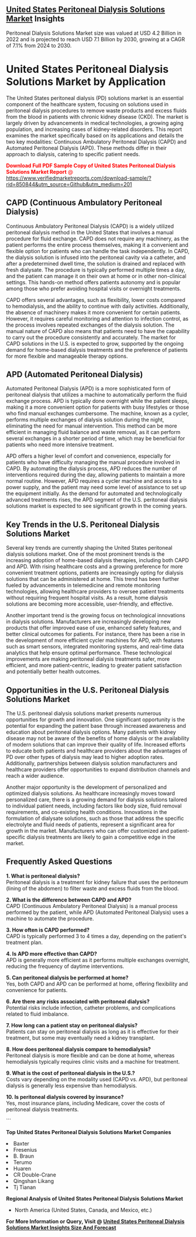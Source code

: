 <h2><a href="https://www.verifiedmarketreports.com/download-sample/?rid=850844&amp;utm_source=Github&amp;utm_medium=201" target="_blank">United States Peritoneal Dialysis Solutions Market</a> Insights</h2><p>Peritoneal Dialysis Solutions Market size was valued at USD 4.2 Billion in 2022 and is projected to reach USD 7.1 Billion by 2030, growing at a CAGR of 7.1% from 2024 to 2030.</p><p><h1>United States Peritoneal Dialysis Solutions Market by Application</h1><p>The United States peritoneal dialysis (PD) solutions market is an essential component of the healthcare system, focusing on solutions used in peritoneal dialysis procedures to remove waste products and excess fluids from the blood in patients with chronic kidney disease (CKD). The market is largely driven by advancements in medical technologies, a growing aging population, and increasing cases of kidney-related disorders. This report examines the market specifically based on its applications and details the two key modalities: Continuous Ambulatory Peritoneal Dialysis (CAPD) and Automated Peritoneal Dialysis (APD). These methods differ in their approach to dialysis, catering to specific patient needs. <p><span class=""><span style="color: #ff0000;"><strong>Download Full PDF Sample Copy of United States Peritoneal Dialysis Solutions Market Report</strong> @ </span><a href="https://www.verifiedmarketreports.com/download-sample/?rid=850844&amp;utm_source=Github&amp;utm_medium=201" target="_blank">https://www.verifiedmarketreports.com/download-sample/?rid=850844&amp;utm_source=Github&amp;utm_medium=201</a></span></p></p><h2>CAPD (Continuous Ambulatory Peritoneal Dialysis)</h2><p>Continuous Ambulatory Peritoneal Dialysis (CAPD) is a widely utilized peritoneal dialysis method in the United States that involves a manual procedure for fluid exchange. CAPD does not require any machinery, as the patient performs the entire process themselves, making it a convenient and flexible option for patients who can handle the task independently. In CAPD, the dialysis solution is infused into the peritoneal cavity via a catheter, and after a predetermined dwell time, the solution is drained and replaced with fresh dialysate. The procedure is typically performed multiple times a day, and the patient can manage it on their own at home or in other non-clinical settings. This hands-on method offers patients autonomy and is popular among those who prefer avoiding hospital visits or overnight treatments.<p>CAPD offers several advantages, such as flexibility, lower costs compared to hemodialysis, and the ability to continue with daily activities. Additionally, the absence of machinery makes it more convenient for certain patients. However, it requires careful monitoring and attention to infection control, as the process involves repeated exchanges of the dialysis solution. The manual nature of CAPD also means that patients need to have the capability to carry out the procedure consistently and accurately. The market for CAPD solutions in the U.S. is expected to grow, supported by the ongoing demand for home-based dialysis treatments and the preference of patients for more flexible and manageable therapy options.</p><h2>APD (Automated Peritoneal Dialysis)</h2><p>Automated Peritoneal Dialysis (APD) is a more sophisticated form of peritoneal dialysis that utilizes a machine to automatically perform the fluid exchange process. APD is typically done overnight while the patient sleeps, making it a more convenient option for patients with busy lifestyles or those who find manual exchanges cumbersome. The machine, known as a cycler, performs multiple exchanges of dialysis solution during the night, eliminating the need for manual intervention. This method can be more efficient in managing fluid balance and waste removal, as it can perform several exchanges in a shorter period of time, which may be beneficial for patients who need more intensive treatment.<p>APD offers a higher level of comfort and convenience, especially for patients who have difficulty managing the manual procedure involved in CAPD. By automating the dialysis process, APD reduces the number of interventions required during the day, allowing patients to maintain a more normal routine. However, APD requires a cycler machine and access to a power supply, and the patient may need some level of assistance to set up the equipment initially. As the demand for automated and technologically advanced treatments rises, the APD segment of the U.S. peritoneal dialysis solutions market is expected to see significant growth in the coming years.</p><h2>Key Trends in the U.S. Peritoneal Dialysis Solutions Market</h2><p>Several key trends are currently shaping the United States peritoneal dialysis solutions market. One of the most prominent trends is the increasing adoption of home-based dialysis therapies, including both CAPD and APD. With rising healthcare costs and a growing preference for more convenient treatment options, patients are increasingly opting for dialysis solutions that can be administered at home. This trend has been further fueled by advancements in telemedicine and remote monitoring technologies, allowing healthcare providers to oversee patient treatments without requiring frequent hospital visits. As a result, home dialysis solutions are becoming more accessible, user-friendly, and effective.</p><p>Another important trend is the growing focus on technological innovations in dialysis solutions. Manufacturers are increasingly developing new products that offer improved ease of use, enhanced safety features, and better clinical outcomes for patients. For instance, there has been a rise in the development of more efficient cycler machines for APD, with features such as smart sensors, integrated monitoring systems, and real-time data analytics that help ensure optimal performance. These technological improvements are making peritoneal dialysis treatments safer, more efficient, and more patient-centric, leading to greater patient satisfaction and potentially better health outcomes.</p><h2>Opportunities in the U.S. Peritoneal Dialysis Solutions Market</h2><p>The U.S. peritoneal dialysis solutions market presents numerous opportunities for growth and innovation. One significant opportunity is the potential for expanding the patient base through increased awareness and education about peritoneal dialysis options. Many patients with kidney disease may not be aware of the benefits of home dialysis or the availability of modern solutions that can improve their quality of life. Increased efforts to educate both patients and healthcare providers about the advantages of PD over other types of dialysis may lead to higher adoption rates. Additionally, partnerships between dialysis solution manufacturers and healthcare providers offer opportunities to expand distribution channels and reach a wider audience.</p><p>Another major opportunity is the development of personalized and optimized dialysis solutions. As healthcare increasingly moves toward personalized care, there is a growing demand for dialysis solutions tailored to individual patient needs, including factors like body size, fluid removal requirements, and co-existing health conditions. Innovations in the formulation of dialysate solutions, such as those that address the specific electrolyte and fluid needs of patients, represent a significant area for growth in the market. Manufacturers who can offer customized and patient-specific dialysis treatments are likely to gain a competitive edge in the market.</p><h2>Frequently Asked Questions</h2><p><strong>1. What is peritoneal dialysis?</strong><br>Peritoneal dialysis is a treatment for kidney failure that uses the peritoneum (lining of the abdomen) to filter waste and excess fluids from the blood.</p><p><strong>2. What is the difference between CAPD and APD?</strong><br>CAPD (Continuous Ambulatory Peritoneal Dialysis) is a manual process performed by the patient, while APD (Automated Peritoneal Dialysis) uses a machine to automate the procedure.</p><p><strong>3. How often is CAPD performed?</strong><br>CAPD is typically performed 3 to 4 times a day, depending on the patient's treatment plan.</p><p><strong>4. Is APD more effective than CAPD?</strong><br>APD is generally more efficient as it performs multiple exchanges overnight, reducing the frequency of daytime interventions.</p><p><strong>5. Can peritoneal dialysis be performed at home?</strong><br>Yes, both CAPD and APD can be performed at home, offering flexibility and convenience for patients.</p><p><strong>6. Are there any risks associated with peritoneal dialysis?</strong><br>Potential risks include infection, catheter problems, and complications related to fluid imbalance.</p><p><strong>7. How long can a patient stay on peritoneal dialysis?</strong><br>Patients can stay on peritoneal dialysis as long as it is effective for their treatment, but some may eventually need a kidney transplant.</p><p><strong>8. How does peritoneal dialysis compare to hemodialysis?</strong><br>Peritoneal dialysis is more flexible and can be done at home, whereas hemodialysis typically requires clinic visits and a machine for treatment.</p><p><strong>9. What is the cost of peritoneal dialysis in the U.S.?</strong><br>Costs vary depending on the modality used (CAPD vs. APD), but peritoneal dialysis is generally less expensive than hemodialysis.</p><p><strong>10. Is peritoneal dialysis covered by insurance?</strong><br>Yes, most insurance plans, including Medicare, cover the costs of peritoneal dialysis treatments.</p>```</p><p><strong>Top United States Peritoneal Dialysis Solutions Market Companies</strong></p><div data-test-id=""><p><li>Baxter</li><li> Fresenius</li><li> B. Braun</li><li> Terumo</li><li> Huaren</li><li> CR Double-Crane</li><li> Qingshan Likang</li><li> Tj Tianan</li></p><div><strong>Regional Analysis of&nbsp;United States Peritoneal Dialysis Solutions Market</strong></div><ul><li dir="ltr"><p dir="ltr">North America&nbsp;(United States, Canada, and Mexico, etc.)</p></li></ul><p><strong>For More Information or Query, Visit @&nbsp;</strong><strong><a href="https://www.verifiedmarketreports.com/product/peritoneal-dialysis-solutions-market/?utm_source=Github&amp;utm_medium=201" target="_blank">United States Peritoneal Dialysis Solutions Market Insights Size And Forecast</a></strong></p></div>
